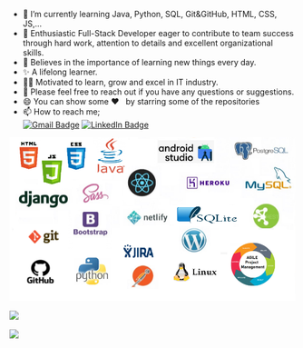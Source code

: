 
-  🌱  I’m currently learning Java, Python, SQL, Git&GitHub, HTML, CSS, JS,...
-  👯  Enthusiastic Full-Stack Developer eager to contribute to team success through hard work, attention to details and excellent organizational skills.
-  📝  Believes in the importance of learning new things every day. 
-  ✨  A lifelong learner. 
-  👨‍💻  Motivated to learn, grow and excel in IT industry.
-  💬 Please feel free to reach out if you have any questions or suggestions.
-  😄 You can show some   ❤️    &nbsp; by starring some of the repositories
-  📫 How to reach me;<br>
[![Gmail Badge](https://img.shields.io/badge/Gmail-D14836?style=for-the-badge&logo=gmail&logoColor=white)](https://mail.google.com/mail/u/0/?hl=tr&tf=cm&fs=1&to=1aslan1ismail@gmail.com)
[![LinkedIn Badge](https://img.shields.io/badge/LinkedIn-0077B5?style=for-the-badge&logo=linkedin&logoColor=white)](https://www.linkedin.com/in/ismailaslan-1/)

![al](https://github.com/Ismail-Aslan/Ismail-Aslan/blob/main/ss.png?raw=true) 

<div >
<img src="https://github-readme-stats.vercel.app/api?username=Ismail-Aslan&count_private=true&show_icons=true&theme=merko" style="margin: auto;width: fit-content;"> 
</div>

![](https://komarev.com/ghpvc/?username=Ismail-Aslan)
<br>

